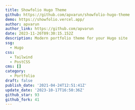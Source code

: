 ```yaml
---
title: Showfolio Hugo Theme
github: https://github.com/apvarun/showfolio-hugo-theme
demo: https://showfolio.vercel.app/
author: apvarun
author_link: https://github.com/apvarun
date: 2023-11-26T09:30:15.152Z
description: Modern portfolio theme for your Hugo site
ssg:
  - Hugo
css:
  - Tailwind
  - PostCSS
cms: []
category:
  - Portfolio
draft: false
publish_date: '2021-04-24T12:51:41Z'
update_date: '2023-10-17T16:50:36Z'
github_star: 93
github_fork: 41
---
```

